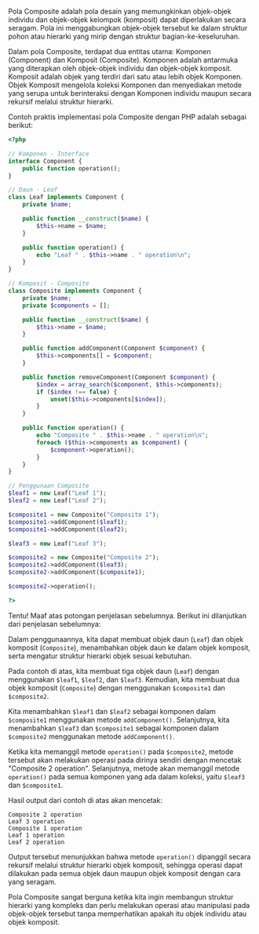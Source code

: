 Pola Composite adalah pola desain yang memungkinkan objek-objek individu dan objek-objek kelompok (komposit) dapat diperlakukan secara seragam. Pola ini menggabungkan objek-objek tersebut ke dalam struktur pohon atau hierarki yang mirip dengan struktur bagian-ke-keseluruhan.

Dalam pola Composite, terdapat dua entitas utama: Komponen (Component) dan Komposit (Composite). Komponen adalah antarmuka yang diterapkan oleh objek-objek individu dan objek-objek komposit. Komposit adalah objek yang terdiri dari satu atau lebih objek Komponen. Objek Komposit mengelola koleksi Komponen dan menyediakan metode yang serupa untuk berinteraksi dengan Komponen individu maupun secara rekursif melalui struktur hierarki.

Contoh praktis implementasi pola Composite dengan PHP adalah sebagai berikut:

```php
<?php

// Komponen - Interface
interface Component {
    public function operation();
}

// Daun - Leaf
class Leaf implements Component {
    private $name;

    public function __construct($name) {
        $this->name = $name;
    }

    public function operation() {
        echo "Leaf " . $this->name . " operation\n";
    }
}

// Komposit - Composite
class Composite implements Component {
    private $name;
    private $components = [];

    public function __construct($name) {
        $this->name = $name;
    }

    public function addComponent(Component $component) {
        $this->components[] = $component;
    }

    public function removeComponent(Component $component) {
        $index = array_search($component, $this->components);
        if ($index !== false) {
            unset($this->components[$index]);
        }
    }

    public function operation() {
        echo "Composite " . $this->name . " operation\n";
        foreach ($this->components as $component) {
            $component->operation();
        }
    }
}

// Penggunaan Composite
$leaf1 = new Leaf("Leaf 1");
$leaf2 = new Leaf("Leaf 2");

$composite1 = new Composite("Composite 1");
$composite1->addComponent($leaf1);
$composite1->addComponent($leaf2);

$leaf3 = new Leaf("Leaf 3");

$composite2 = new Composite("Composite 2");
$composite2->addComponent($leaf3);
$composite2->addComponent($composite1);

$composite2->operation();

?>
```

Tentu! Maaf atas potongan penjelasan sebelumnya. Berikut ini dilanjutkan dari penjelasan sebelumnya:

Dalam penggunaannya, kita dapat membuat objek daun (`Leaf`) dan objek komposit (`Composite`), menambahkan objek daun ke dalam objek komposit, serta mengatur struktur hierarki objek sesuai kebutuhan.

Pada contoh di atas, kita membuat tiga objek daun (`Leaf`) dengan menggunakan `$leaf1`, `$leaf2`, dan `$leaf3`. Kemudian, kita membuat dua objek komposit (`Composite`) dengan menggunakan `$composite1` dan `$composite2`. 

Kita menambahkan `$leaf1` dan `$leaf2` sebagai komponen dalam `$composite1` menggunakan metode `addComponent()`. Selanjutnya, kita menambahkan `$leaf3` dan `$composite1` sebagai komponen dalam `$composite2` menggunakan metode `addComponent()`.

Ketika kita memanggil metode `operation()` pada `$composite2`, metode tersebut akan melakukan operasi pada dirinya sendiri dengan mencetak "Composite 2 operation". Selanjutnya, metode akan memanggil metode `operation()` pada semua komponen yang ada dalam koleksi, yaitu `$leaf3` dan `$composite1`.

Hasil output dari contoh di atas akan mencetak:

```
Composite 2 operation
Leaf 3 operation
Composite 1 operation
Leaf 1 operation
Leaf 2 operation
```

Output tersebut menunjukkan bahwa metode `operation()` dipanggil secara rekursif melalui struktur hierarki objek komposit, sehingga operasi dapat dilakukan pada semua objek daun maupun objek komposit dengan cara yang seragam.

Pola Composite sangat berguna ketika kita ingin membangun struktur hierarki yang kompleks dan perlu melakukan operasi atau manipulasi pada objek-objek tersebut tanpa memperhatikan apakah itu objek individu atau objek komposit.